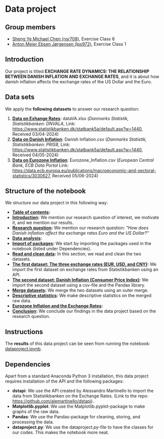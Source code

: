 # Data project
**Group members**
---

- [Sheng Ye Michael Chen (nsr708)](https://github.com/nsr708), Exercise Class 6
- [Anton Meier Ebsen Jørgensen (lpx972)](https://github.com/AntonEbsen), Exercise Class 1

**Introduction**
---

Our project is titled **EXCHANGE RATE DYNAMICS: THE RELATIONSHIP BETWEEN DANISH INFLATION AND EXCHANGE RATES**, and it is about how danish inflation affects the exchange rates of the US Dollar and the Euro.

**Data sets**
---

We apply the **following datasets** to answer our research question:

1. **[Data on Exhange Rates](dataVA.xlsx)**: dataVA.xlsx (*Danmarks Statistik, Statistikbanken: DNVALA*, Link: https://www.statistikbanken.dk/statbank5a/default.asp?w=1440, Received 03/04-2024)
2. **[Data on Danish Inflation](Danish_Inflation.csv)**: Danish Inflation.csv (*Danmarks Statistik, Statistikbanken: PRIS8*, Link: https://www.statistikbanken.dk/statbank5a/default.asp?w=1440, Received 04/05-2024)
3. **[Data on Eurozone Inflation](Eurozone_Inflation.csv)**: Eurozone_Inflation.csv (*European Central Bank, ECB Data Portal* Link: https://data.ecb.europa.eu/publications/macroeconomic-and-sectoral-statistics/3030627, Received 05/06-2024)

**Structure of the notebook**
---

We *structure* our data project in this following way:
- **[Table of contents](dataproject.ipynb#tableofcontents):**
- **[Introduction](dataproject.ipynb#introduction):** We mention our research question of interest, we motivate it, and we mention our results.
- **[Research question](dataproject.ipynb#researchquestion):** We mention our research question: *"How does Danish inflation affect the exchange rates Euro and the US Dollar?"*
- **[Data analysis](dataproject.ipynb#dataanalysis):**
- **[Import of packages](dataproject.ipynb#imports):** We start by importing the packages used in the notebook (listed under Dependencies).
- **[Read and clean data](dataproject.ipynb#readandcleandata):** In this section, we read and clean the two datasets. 
- **[The first dataset: The three exchange rates (EUR, USD, and CNY)](dataproject.ipynb#firstimport):** We import the first dataset on exchange rates from Statistikbanken using an API.
- **[The second dataset: Danish Inflation (Consumer Price Index)](dataproject.ipynb#secondimport):** We import the second dataset using a csv-file and the Pandas library.
- **[Merge datasets](dataproject.ipynb#merge):** We merge the two datasets using an outer merge.
- **[Descriptive statistics](dataproject.ipynb#descriptivestatistics):** We make descriptive statistics on the merged raw data.
- **[Eurozone Inflation and the Exchange Rates](dataproject.ipynb#):** 
- **[Conclusion](dataproject.ipynb#conclusion):** We conclude our findings in the data project based on the research question.

**Instructions**
---

The **results** of this data project can be seen from running the notebook: [dataproject.ipynb](dataproject.ipynb).

**Dependencies** 
---

Apart from a standard Anaconda Python 3 installation, this data project requires installation of the API and the following packages: 
- **dstapi**: We use the API created by Alessandro Martinello to import the data from Statistikbanken on the Exchange Rates. (Link to the repo: https://github.com/alemartinello/dstapi).
- **Matplotlib.pyplot**: We use the Matplotlib.pyplot-package to make graphs of the raw data.
- **Pandas**: We use the Pandas-package for cleaning, storing, and processing the data. 
- **dataproject.py**: We use the dataproject.py-file to have the classes for our codes. This makes the notebook more neat.
